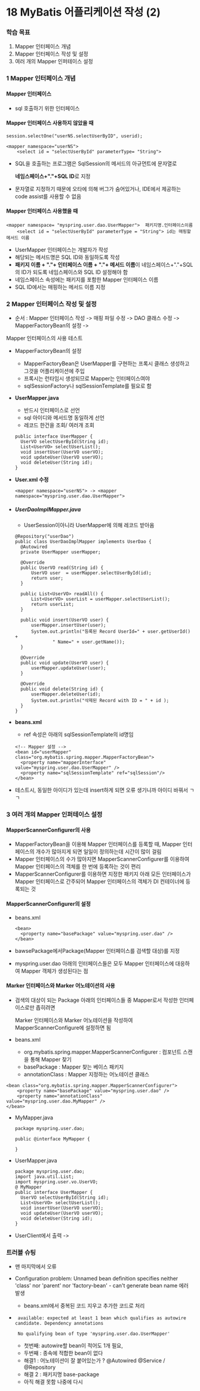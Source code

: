 # 18 MyBatis 어플리케이션 작성 (2)

### 학습 목표

1. Mapper 인터페이스 개념
2. Mapper 인터페이스 작성 및 설정
3. 여러 개의 Mapper 인퍼테이스 설정

### 1 Mapper 인터페이스 개념

#### Mapper 인터페이스

- sql 호출하기 위한 인터페이스

#### Mapper 인터페이스 사용하지 않았을 때

~~~
session.selectOne("userNS.selectUserByID", userid);

<mapper namespace="userNS">
	<select id = "selectUserById" parameterType= "String">
~~~

- SQL을 호출하는 프로그램은 SqlSession의 메서드의 아규먼트에 문자열로 

  **네임스페이스+"."+SQL ID**로 지정

- 문자열로 지정하기 때문에 오타에 의해 버그가 숨어있거나, IDE에서 제공하는 code assist를 사용할 수 없음

#### Mapper 인터페이스 사용했을 때

~~~
<mapper namespace= "myspring.user.dao.UserMapper">  패키지명.인터페이스이름
	<select id = "selectUserById" parameterType = "String"> id는 매핑할 메서드 이름
~~~

- UserMapper 인터페이스는 개발자가 작성
- 해당되는 메서드명은 SQL ID와 동일하도록 작성
- **패키지 이름 + "."+ 인터페이스 이름 + "."+ 메서드 이름**이 네임스페이스+"."+SQL의 ID가 되도록 네임스페이스와 SQL ID 설정해야 함
- 네임스페이스 속성에는 패키지를 포함한 Mapper 인터페이스 이름
- SQL ID에서는 매핑하는 메서드 이름 지정

### 2 Mapper 인터페이스 작성 및 설정

- 순서 : Mapper 인터페이스 작성 ->  매핑 파일 수정 -> DAO 클래스 수정 -> MapperFactoryBean의 설정 -> 

Mapper 인터페이스의 사용 테스트 

- MapperFactoryBean의 설정
  - MapperFactoryBean은 UserMapper를 구현하는 프록시 클래스 생성하고 그것을 어플리케이션에 주입
  - 프록시는 런타임시 생성되므로 Mapper는 인터페이스여야
  - sqlSessionFactory나 sqlSessionTemplate를 필요로 함

- **UserMapper.java**

  -  반드시 인터페이스로 선언
  - sql 아이디와 메서드명 동일하게 선언
  - 레코드 한건을 조회/ 여러개 조회

  ~~~
  public interface UserMapper {
  	UserVO selectUserById(String id);
  	List<UserVO> selectUserList();
  	void insertUser(UserVO userVO);
  	void updateUser(UserVO userVO);
  	void deleteUser(String id);
  }
  ~~~

- **User.xml 수정**

  ~~~
  <mapper namespace="userNS"> -> <mapper namespace="myspring.user.dao.UserMapper">
  ~~~

- ##### **UserDaoImplMapper.java**

  - UserSession이아니라 UserMapper에 의해 레코드 받아옴

  ~~~
  @Repository("userDao")
  public class UserDaoImplMapper implements UserDao {
  	@Autowired
  	private UserMapper userMapper;	
  	
  	@Override
  	public UserVO read(String id) {
  		UserVO user  = userMapper.selectUserById(id);
  		return user;
  	}
  	
  	public List<UserVO> readAll() {
  		List<UserVO> userList = userMapper.selectUserList();
  		return userList;
  	}
  
  	public void insert(UserVO user) {
  		userMapper.insertUser(user);
  		System.out.println("등록된 Record UserId=" + user.getUserId() + 
  				" Name=" + user.getName());
  	}
  
  	@Override
  	public void update(UserVO user) {
  		userMapper.updateUser(user);
  	}
  	
  	@Override
  	public void delete(String id) {
  		userMapper.deleteUser(id);
  		System.out.println("삭제된 Record with ID = " + id ); 
  	}
  }
  ~~~

- **beans.xml**

  - ref 속성은 아래의 sqlSessionTemplate의 id명임

  ~~~
  <!-- Mapper 설정 -->
  <bean id="userMapper" class="org.mybatis.spring.mapper.MapperFactoryBean">
  	<property name="mapperInterface" value="myspring.user.dao.UserMapper" />
  	<property name="sqlSessionTemplate" ref="sqlSession"/>
  </bean>
  ~~~

- 테스트시, 동일한 아이디가 있는데 insert하게 되면 오류 생기니까 아이디 바꿔서 ㄱㄱ

### 3 여러 개의 Mapper 인퍼테이스 설정

#### MapperScannerConfigurer의 사용

- MapperFactoryBean을 이용해 Mapper 인터페이스를 등록할 때, Mapper 인터페이스의 개수가 많아지게 되면 일일이 정의하는데 시간이 많이 걸림
- Mapper 인터페이스의 수가 많아지면 MapperScannerConfigurer를 이용하여 Mapper 인터페이스의 객체를 한 번에 등록하는 것이 편리
- MapperScannerConfigurer를 이용하면 지정한 패키지 아래 모든 인터페이스가 Mapper 인터페이스로 간주되어 Mapper 인터페이스의 객체가 DI 컨테이너에 등록되는 것

#### MapperScannerConfigurer의 설정

- beans.xml

  ~~~
  <bean>
  	<property name="basePackage" value="myspring.user.dao" />
  </bean>
  ~~~

- bawsePackage에서Package(Mapper 인터페이스를 검색할 대상)를 지정 
- myspring.user.dao 아래의 인터페이스들은 모두 Mapper 인터페이스에 대응하여 Mapper 객체가 생성된다는 점

#### Marker 인터페이스와 Marker 어노테이션의 사용

- 검색의 대상이 되는 Package 아래의 인터페이스들 중 Mapper로서 작성한 인터페이스로만 좁히려면 

  Marker 인터페이스와 Marker 어노테이션을 작성하여  MapperScannerConfigure에 설정하면 됨

- beans.xml
  - org.mybatis.spring.mapper.MapperScannerConfigurer : 컴포넌트 스캔을 통해 Mapper 찾기
  - basePackage : Mapper 찾는 베이스 패키지
  - annotationClass : Mapper 지정하는 어노테이션 클래스

~~~
<bean class="org.mybatis.spring.mapper.MapperScannerConfigurer">
    <property name="basePackage" value="myspring.user.dao" />
    <property name="annotationClass" value="myspring.user.dao.MyMapper" />
</bean>
~~~

- MyMapper.java

  ~~~
  package myspring.user.dao;
  
  public @interface MyMapper {
  
  }
  ~~~

- UserMapper.java

  ~~~
  package myspring.user.dao;
  import java.util.List;
  import myspring.user.vo.UserVO;
  @ MyMapper
  public interface UserMapper {
  	UserVO selectUserById(String id);
  	List<UserVO> selectUserList();
  	void insertUser(UserVO userVO);
  	void updateUser(UserVO userVO);
  	void deleteUser(String id);
  }
  ~~~

- UserClient에서 출력 -> 



### 트러블 슈팅

- 맨 마지막에서 오류

- Configuration problem: Unnamed bean definition specifies neither 'class' nor 'parent' nor 'factory-bean' - can't generate bean name 에러 발생

  - beans.xml에서 중복된 코드 지우고 추가한 코드로 처리

- ~~~
   available: expected at least 1 bean which qualifies as autowire candidate. Dependency annotations 
   
   No qualifying bean of type 'myspring.user.dao.UserMapper' 
  ~~~

  - 첫번째: autowire할 bean이 적어도 1개 필요, 
  - 두번째 : 종속에 적합한 bean이 없다
  - 해결1 : 어노테이션이 잘 붙어있는가 ? @Autowired @Service / @Repository 
  - 해결 2 : 패키지명 base-package
  - 아직 해결 못함 나중에 다시
